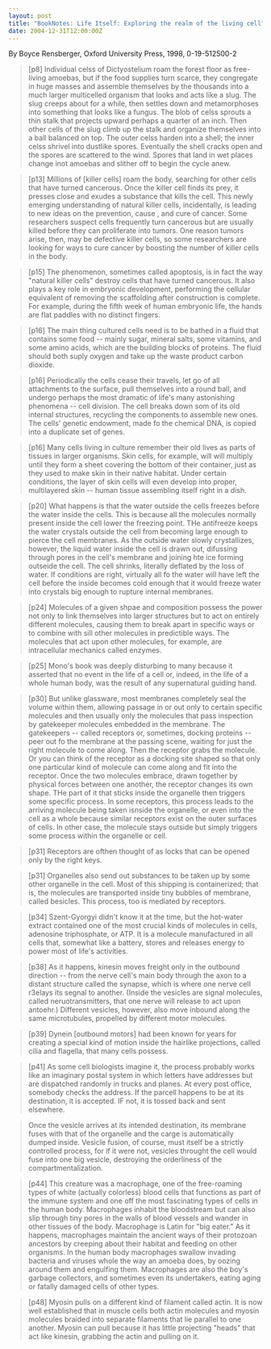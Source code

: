 ```yaml
---
layout: post
title: "BookNotes: Life Itself: Exploring the realm of the living cell"
date: 2004-12-31T12:00:00Z
---
```

By Boyce Rensberger, Oxford University Press, 1998, 0-19-512500-2

> 
> [p8] Individual celss of Dictyostelium roam the forest floor as
> free-living amoebas, but if the food supplies turn scarce, they
> congregate in huge masses and assemble themselves by the thousands
> into a much larger multicelled organism that looks and acts like a
> slug.  The slug creeps about for a while, then settles down and
> metamorphoses into something that looks like a fungus.  The blob of
> celss sprouts a thin stalk that projects upward perhaps a quarter of
> an inch.  Then other cells of the slug climb up the stalk and organize
> themselves into a ball balanced on top.  The outer celss harden into a
> shell; the inner celss shrivel into dustlike spores.  Eventually the
> shell cracks open and the spores are scattered to the wind.  Spores
> that land in wet places change inot amoebas and slither off to begin
> the cycle anew.



> [p13] Millions of [killer cells] roam the body, searching for other
> cells that have turned cancerous.  Once the killer cell finds its
> prey, it presses close and exudes a substance that kills the cell.
> This newly emerging understanding of natural killer cells,
> incidentally, is leading to new ideas on the prevention, cause , and
> cure of cancer.  Some researchers suspect cells frequently turn
> cancerous but are usually killed before they can proliferate into
> tumors. One reason tumors arise, then, may be defective killer cells,
> so some researchers are looking for ways to cure cancer by boosting
> the number of killer cells in the body.



> [p15] The phenomenon, sometimes called apoptosis, is in fact the way
> "natural killer cells" destroy cells that have turned cancerous.  It
> also plays a key role in embryonic development, performing the
> cellular equivalent of removing the scaffolding after construction is
> complete.  For example, during the fifth week of human embryonic life,
> the hands are flat paddles with no distinct fingers.



> [p16] The main thing cultured cells need is to be bathed in a fluid
> that contains some food -- mainly sugar, mineral salts, some vitamins,
> and some amino acids, which are the building blocks of proteins.  The
> fluid should both suply oxygen and take up the waste product carbon
> dioxide.



> [p16] Periodically the cells cease their travels, let go of all
> attachments to the surface, pull themselves into a round ball, and
> undergo perhaps the most dramatic of life's many astonishing phenomena
> -- cell division.  The cell breaks down som of its old internal
> structures, recycling the components to assemble new ones.  The cells'
> genetic endowment, made fo the chemical DNA, is copied into a
> duplicate set of genes.



> [p16] Many cells living in culture remember their old lives as parts
> of tissues in larger organisms.  Skin cells, for example, will will
> multiply until they form a sheet covering the bottom of their
> container, just as they used to make skin in their native habitat.
> Under certain conditions, the layer of skin cells will even develop
> into proper, multilayered skin -- human tissue assembling itself right
> in a dish.



> [p20] What happens is that the water outside the cells freezes before
> the water inside the cells.  This is because all the molecules
> normally present inside the cell lower the freezing point.  THe
> antifreeze keeps the water crystals outside the cell from becoming
> large enough to pierce the cell membranes.  As the outside water
> slowly crystallizes, however, the liquid water inside the cell is
> drawn out, difussing through pores in the cell's membrane and joining
> hte ice forming outseide the cell.  The cell shrinks, literally
> deflated by the loss of water.  If conditions are right, virtually all
> fo the water will have left the cell before the inside becomes cold
> enough that it would freeze water into crystals big enough to rupture
> internal membranes.



> [p24] Molecules of a given shpae and composition possess the power not
> only to link themselves into larger structures but to act on entirely
> different molecules, causing them to break apart in specific ways or
> to combine with sill other molecules in predictible ways.  The
> molecules that act upon other molecules, for example, are
> intracellular mechanics called enzymes.



> [p25] Mono's book was deeply disturbing to many because it asserted
> that no event in the life of a cell or, indeed, in the life of a whole
> human body, was the result of any supernatural guiding hand.



> [p30] But unlike glassware, most membranes completely seal the
> volume within them, allowing passage in or out only to certain specific
> molecules and then usually only the molecules that pass inspection by
> gatekeeper molecules embedded in the membrane.  The gatekeepers --
> called receptors or, sometimes, docking proteins -- peer out fo the
> membrane at the passing scene, waiting for just the right molecule to
> come along.  Then the receptor grabs the molecule.  Or you can think
> of the receptor as a docking site shaped so that only one particular
> kind of molecule can come along and fit into the receptor.  Once the
> two molecules embrace, drawn together by physical forces between one
> another, the receptor changes its own shape.  THe part of it that
> sticks inside the organelle then triggers some specific process. In
> some receptors, this process leads to the arriving molecule being
> taken isnside the organelle, or even into the cell as a whole because
> similar receptors exist on the outer surfaces of cells.  In other
> case, the molecule stays outside but simply triggers some process
> within the organelle or cell.



> [p31] Receptors are ofthen thought of as locks that can be opened only
> by the right keys.



> [p31] Organelles also send out substances to be taken up by some other
> organelle in the cell.  Most of this shipping is containerized; that
> is, the molecules are transported inside tiny bubbles of membrane,
> called besicles.  This process, too is mediated by receptors.



> [p34] Szent-Gyorgyi didn't know it at the time, but the hot-water
> extract contained one of the most crucial kinds of molecules in cells,
> adenosine triphosphate, or ATP.  It is a molecule manufactured in all
> cells that, somewhat like a battery, stores and releases energy to
> power most of life's activities.



> [p38] As it happens, kinesin moves freight only in the outbound
> direction -- from the nerve cell's main body through the axon to a
> distant structure called the synapse, which is where one nerve cell
> r3elays its segnal to another.  (Inside the vesicles are signal
> molecules, called neruotransmitters, that one nerve will release to
> act upon antoehr.)  Different vesicles, however, also move inbound
> along the same microtubules, propelled by different motor molecules.



> [p39] Dynein [outbound motors] had been known for years for creating a
> special kind of motion inside the hairlike projections, called cilia
> and flagella, that many cells possess.



> [p41] As some cell biologists imagine it, the process probably works
> like an imaginary postal system in which letters have addresses but
> are dispatched randomly in trucks and planes.  At every post office,
> somebody checks the address.  If the parcell happens to be at its
> destination, it is accepted.  IF not, it is tossed back and sent
> elsewhere.



> Once the vesicle arrives at its intended destination, its membrane
> fuses with that of the organelle and the carge is automatically dumped
> inside.  Vesicle fusion, of course, must itself be a strictly
> controlled process, for if it were not, vesicles throught the cell
> would fuse into one big vesicle, destroying the orderliness of the
> compartmentalization.



> [p44] This creature was a macrophage, one of the free-roaming types of
> white (actually colorless) blood cells that functions as part of the
> immune system and one off the most fascinating types of cells in the
> human body.  Macrophages inhabit the bloodstream but can also slip
> through tiny pores in the walls of blood vessels and wander in other
> tissues of the body.  Macrophage is Latin for "big eater."  As it
> happens, macrophages maintain the ancient ways of their protozoan
> ancestors by creeping about their habitat and feeding on other
> organisms.  In the human body macrophages swallow invading bacteria
> and viruses whole the way an amoeba does, by oozing around them and
> engulfing them.  Macrophages are also the boy's garbage collectors,
> and sometimes even its undertakers, eating aging or fatally damaged
> cells of other types.



> [p48] Myosin pulls on a different kind of filament called actin.  It
> is now well established that in muscle cells both actin molecules and
> myosin molecules braided into separate filaments that lie parallel to
> one another.  Myosin can pull because it has little projecting "heads"
> that act like kinesin, grabbing the actin and pulling on it.
> 



